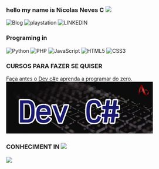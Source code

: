 ### hello my name is Nicolas Neves C <img src="https://media.giphy.com/media/hvRJCLFzcasrR4ia7z/giphy.gif" width="28">

![Blog](https://img.shields.io/badge/Discord-7289DA?style=for-the-badge&logo=discord&logoColor=white)
![playstation](https://img.shields.io/badge/PlayStation-003791?style=for-the-badge&logo=playstation&logoColor=white (BCS_Nicolasspeed))
![LINKEDIN](https://img.shields.io/badge/LinkedIn-0077B5?style=for-the-badge&logo=linkedin&logoColor=white)


### Programing in 
![Python](https://img.shields.io/badge/python-3670A0?style=for-the-badge&logo=python&logoColor=ffdd54)
![PHP](https://img.shields.io/badge/php-%23777BB4.svg?style=for-the-badge&logo=php&logoColor=white)
![JavaScript](https://img.shields.io/badge/javascript-%23323330.svg?style=for-the-badge&logo=javascript&logoColor=%23F7DF1E)
![HTML5](https://img.shields.io/badge/html5-%23E34F26.svg?style=for-the-badge&logo=html5&logoColor=white)
![CSS3](https://img.shields.io/badge/css3-%231572B6.svg?style=for-the-badge&logo=css3&logoColor=white)


### CURSOS PARA FAZER SE QUISER

Faça antes o [Dev c#](https://github.com/NicolasNevesC/AULAS-Csharp)e aprenda a programar do zero.
<img src="https://raw.githubusercontent.com/NicolasNevesC/AULAS-Csharp/main/aulas-programacao-csharp-master/content/00-logo-github.png" width="400"  width="70%">




### CONHECIMENT IN <img src="https://media.giphy.com/media/hvRJCLFzcasrR4ia7z/giphy.gif" width="28">
<img align="center"  width="400" src="https://github-readme-stats.vercel.app/api/top-langs/?username=NicolasNevesC&layout=compact" />
